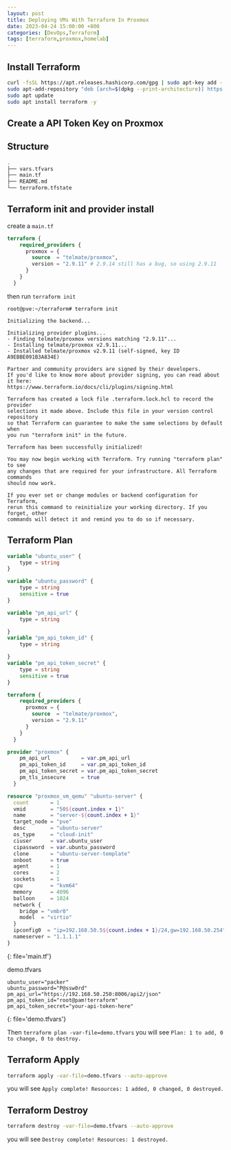 ```yaml
---
layout: post
title: Deploying VMs With Terraform In Proxmox
date: 2023-04-24 15:00:00 +800
categories: [DevOps,Terraform]
tags: [terraform,proxmox,homelab]
---
```


## Install Terraform
```bash
curl -fsSL https://apt.releases.hashicorp.com/gpg | sudo apt-key add -
sudo apt-add-repository "deb [arch=$(dpkg --print-architecture)] https://apt.releases.hashicorp.com $(lsb_release -cs) main"
sudo apt update
sudo apt install terraform -y
```
## Create a API Token Key on Proxmox

## Structure
```sh
.
├── vars.tfvars
├── main.tf
├── README.md
└── terraform.tfstate
```

## Terraform init and provider install

create a `main.tf` 
```tf
terraform {
    required_providers {
      proxmox = {
        source  = "telmate/proxmox",
        version = "2.9.11" # 2.9.14 still has a bug, so using 2.9.11
      }
    }
  }
```
then run `terraform init`
```
root@pve:~/terraform# terraform init

Initializing the backend...

Initializing provider plugins...
- Finding telmate/proxmox versions matching "2.9.11"...
- Installing telmate/proxmox v2.9.11...
- Installed telmate/proxmox v2.9.11 (self-signed, key ID A9EBBE091B3A834E)

Partner and community providers are signed by their developers.
If you'd like to know more about provider signing, you can read about it here:
https://www.terraform.io/docs/cli/plugins/signing.html

Terraform has created a lock file .terraform.lock.hcl to record the provider
selections it made above. Include this file in your version control repository
so that Terraform can guarantee to make the same selections by default when
you run "terraform init" in the future.

Terraform has been successfully initialized!

You may now begin working with Terraform. Try running "terraform plan" to see
any changes that are required for your infrastructure. All Terraform commands
should now work.

If you ever set or change modules or backend configuration for Terraform,
rerun this command to reinitialize your working directory. If you forget, other
commands will detect it and remind you to do so if necessary.
```

## Terraform Plan

```tf
variable "ubuntu_user" {
    type = string
}

variable "ubuntu_password" {
    type = string
    sensitive = true
}

variable "pm_api_url" {
    type = string

}
variable "pm_api_token_id" {
    type = string

}
variable "pm_api_token_secret" {
    type = string
    sensitive = true
}

terraform {
    required_providers {
      proxmox = {
        source  = "telmate/proxmox",
        version = "2.9.11"
      }
    }
  }

provider "proxmox" {
    pm_api_url          = var.pm_api_url
    pm_api_token_id     = var.pm_api_token_id
    pm_api_token_secret = var.pm_api_token_secret
    pm_tls_insecure     = true
  }

resource "proxmox_vm_qemu" "ubuntu-server" {
  count       = 1
  vmid        = "50${count.index + 1}"
  name        = "server-${count.index + 1}"
  target_node = "pve"
  desc        = "ubuntu-server"
  os_type     = "cloud-init"
  ciuser      = var.ubuntu_user
  cipassword  = var.ubuntu_password
  clone       = "ubuntu-server-template"
  onboot      = true
  agent       = 1
  cores       = 2
  sockets     = 1
  cpu         = "kvm64"
  memory      = 4096
  balloon     = 1024
  network {
    bridge = "vmbr0"
    model  = "virtio"
  }
  ipconfig0  = "ip=192.168.50.5${count.index + 1}/24,gw=192.168.50.254"
  nameserver = "1.1.1.1"
}
```
{: file='main.tf'}

demo.tfvars
```
ubuntu_user="packer"
ubuntu_password="P@ssw0rd"
pm_api_url="https://192.168.50.250:8006/api2/json"
pm_api_token_id="root@pam!terraform"
pm_api_token_secret="your-api-token-here"
```
{: file='demo.tfvars'}

Then `terraform plan -var-file=demo.tfvars`
you will see `Plan: 1 to add, 0 to change, 0 to destroy.`

## Terraform Apply 
```sh
terraform apply -var-file=demo.tfvars --auto-approve
```
you will see `Apply complete! Resources: 1 added, 0 changed, 0 destroyed.`

## Terraform Destroy

```sh
terraform destroy -var-file=demo.tfvars --auto-approve
```
you will see `Destroy complete! Resources: 1 destroyed.`

